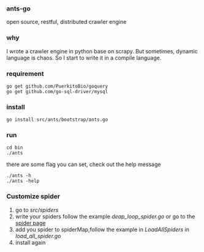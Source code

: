 ### ants-go 
open source, restful, distributed crawler engine  
### why
I wrote a crawler engine in python base on scrapy. But sometimes, dynamic language is chaos.
So I start to write it in a compile language.  
### requirement
``` shell
go get github.com/PuerkitoBio/goquery
go get github.com/go-sql-driver/mysql
```
### install

``` shell
go install src/ants/bootstrap/ants.go
```

### run

``` shell
cd bin
./ants
```
there are some flag you can set, check out the help message
``` shell
./ants -h
./ants -help
```

### Customize spider
1.	go to *src/spiders*
2.	write your spiders follow the example *deap_loop_spider.go* or go to the [spider page](./SPIDER.md)
3.	add you spider to spiderMap,follow the example in *LoadAllSpiders* in *load_all_spider.go*
4.	install again

